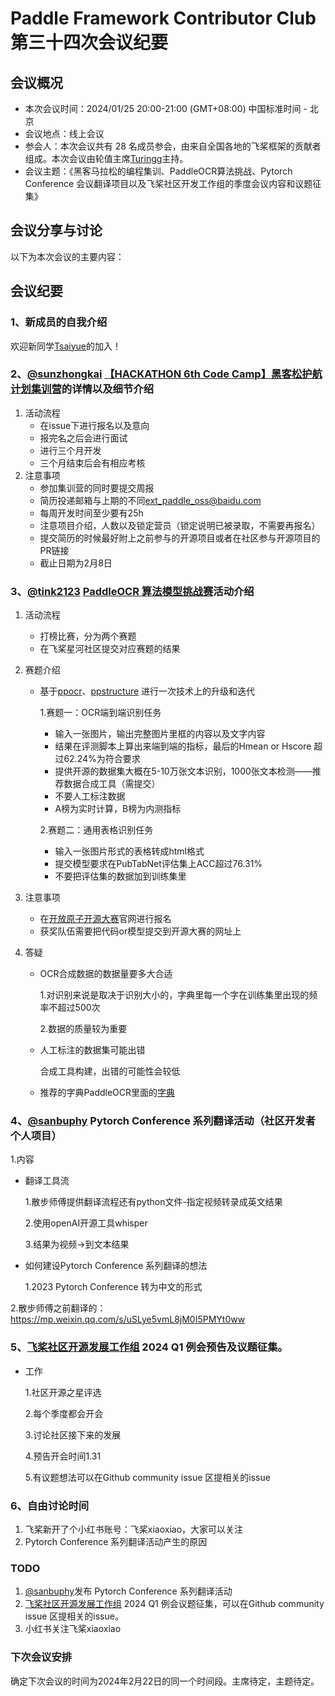 # Paddle Framework Contributor Club 第三十四次会议纪要

## 会议概况

- 本次会议时间：2024/01/25 20:00-21:00 (GMT+08:00) 中国标准时间 - 北京
- 会议地点：线上会议
- 参会人：本次会议共有 28 名成员参会，由来自全国各地的飞桨框架的贡献者组成。本次会议由轮值主席[Turingg](https://github.com/Turingg)主持。
- 会议主题：《黑客马拉松的编程集训、PaddleOCR算法挑战、Pytorch Conference 会议翻译项目以及飞桨社区开发工作组的季度会议内容和议题征集》

## 会议分享与讨论

以下为本次会议的主要内容：

## 会议纪要

### 1、新成员的自我介绍

欢迎新同学[Tsaiyue](https://github.com/Tsaiyue)的加入！

### 2、[@sunzhongkai](https://github.com/sunzhongkai588) [【HACKATHON 6th Code Camp】黑客松护航计划集训营](https://github.com/PaddlePaddle/Paddle/issues/61006)的详情以及细节介绍

1. 活动流程
   - 在issue下进行报名以及意向
   - 报完名之后会进行面试
   - 进行三个月开发
   - 三个月结束后会有相应考核
2. 注意事项
   - 参加集训营的同时要提交周报
   - 简历投递邮箱与上期的不同[ext_paddle_oss@baidu.com](mailto:ext_paddle_oss@baidu.com)
   - 每周开发时间至少要有25h
   - 注意项目介绍，人数以及锁定营员（锁定说明已被录取，不需要再报名）
   - 提交简历的时候最好附上之前参与的开源项目或者在社区参与开源项目的PR链接
   - 截止日期为2月8日

### 3、[@tink2123](https://github.com/tink2123) [PaddleOCR 算法模型挑战赛](https://competition.atomgit.com/competitionInfo?id=d25e62a0d7f27876a8c4219bfc0be90e)活动介绍

1. 活动流程

   - 打榜比赛，分为两个赛题
   - 在飞桨星河社区提交对应赛题的结果

2. 赛题介绍

   - 基于[ppocr](https://github.com/Turingg/PaddleOCR/tree/release/2.7/ppocr)、[ppstructure](https://github.com/Turingg/PaddleOCR/tree/release/2.7/ppstructure) 进行一次技术上的升级和迭代

     1.赛题一：OCR端到端识别任务

     * 输入一张图片，输出完整图片里框的内容以及文字内容
     * 结果在评测脚本上算出来端到端的指标，最后的Hmean or Hscore 超过62.24%为符合要求
     * 提供开源的数据集大概在5-10万张文本识别，1000张文本检测——推荐数据合成工具（需提交）
     * 不要人工标注数据
     * A榜为实时计算，B榜为内测指标

     2.赛题二：通用表格识别任务

     * 输入一张图片形式的表格转成html格式
     * 提交模型要求在PubTabNet评估集上ACC超过76.31%
     * 不要把评估集的数据加到训练集里

3. 注意事项

   * 在[开放原子开源大赛](https://competition.atomgit.com/competitionInfo?id=d25e62a0d7f27876a8c4219bfc0be90e)官网进行报名
   * 获奖队伍需要把代码or模型提交到开源大赛的网址上

4. 答疑

   - OCR合成数据的数据量要多大合适

     1.对识别来说是取决于识别大小的，字典里每一个字在训练集里出现的频率不超过500次

     2.数据的质量较为重要

   - 人工标注的数据集可能出错

     合成工具构建，出错的可能性会较低

   - 推荐的字典PaddleOCR里面的[字典](https://github.com/PaddlePaddle/PaddleOCR/blob/release/2.7/ppocr/utils/ppocr_keys_v1.txt)

### 4、[@sanbuphy](https://github.com/sanbuphy) Pytorch Conference 系列翻译活动（社区开发者个人项目）

1.内容

* 翻译工具流

  1.散步师傅提供翻译流程还有python文件-指定视频转录成英文结果

  2.使用openAI开源工具whisper

  3.结果为视频→到文本结果

* 如何建设Pytorch Conference 系列翻译的想法

  1.2023 Pytorch Conference 转为中文的形式

2.散步师傅之前翻译的：https://mp.weixin.qq.com/s/uSLye5vmL8jM0I5PMYt0ww

### 5、[飞桨社区开源发展工作组](https://github.com/PaddlePaddle/community/tree/master/pposdwg) 2024 Q1 例会预告及议题征集。

* 工作

  1.社区开源之星评选

  2.每个季度都会开会

  3.讨论社区接下来的发展

  4.预告开会时间1.31

  5.有议题想法可以在Github community issue 区提相关的issue

### 6、自由讨论时间

1. 飞桨新开了个小红书账号：飞桨xiaoxiao，大家可以关注
2. Pytorch Conference 系列翻译活动产生的原因

### TODO

1. [@sanbuphy](https://github.com/sanbuphy)发布 Pytorch Conference 系列翻译活动
2. [飞桨社区开源发展工作组](https://github.com/PaddlePaddle/community/tree/master/pposdwg) 2024 Q1 例会议题征集，可以在Github community issue 区提相关的issue。
3. 小红书关注飞桨xiaoxiao

### 下次会议安排

确定下次会议的时间为2024年2月22日的同一个时间段。主席待定，主题待定。
